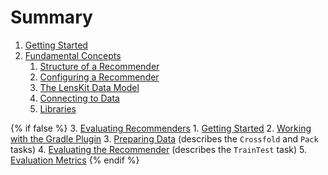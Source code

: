# Summary

1.  [Getting Started](basics/getting-started.md)
2.  [Fundamental Concepts](basics/index.md)
    1.  [Structure of a Recommender](basics/structure.md)
    2.  [Configuring a Recommender](basics/configuration.md)
    3.  [The LensKit Data Model](basics/data-model.md)
    4.  [Connecting to Data](basics/data-access.md)
    5.  [Libraries](basics/libraries.md)

{% if false %}
3.  [Evaluating Recommenders](evaluator/index.md)
    1.  [Getting Started](quickstart)
    2.  [Working with the Gradle Plugin](gradle)
    3.  [Preparing Data](data) (describes the `Crossfold` and `Pack` tasks)
    4.  [Evaluating the Recommender](train-test) (describes the `TrainTest` task)
    5.  [Evaluation Metrics](metrics)
{% endif %}
